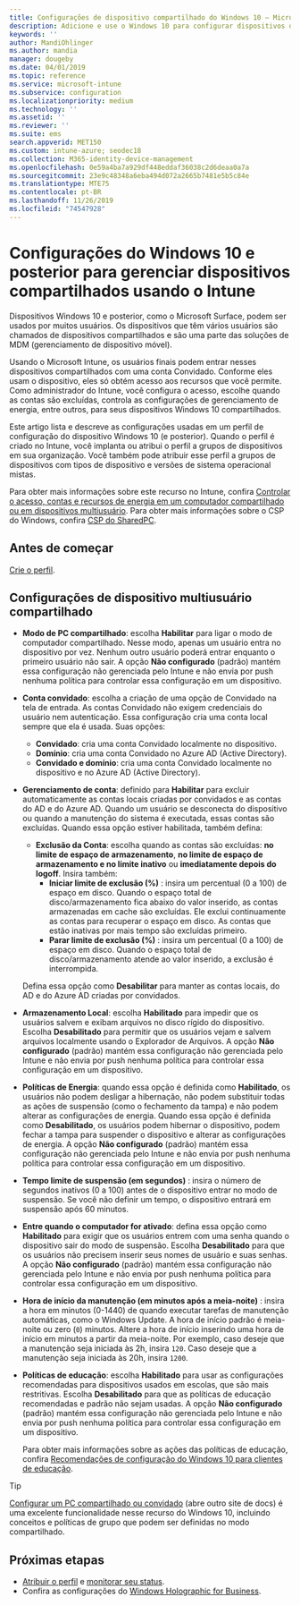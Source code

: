 ```yaml
---
title: Configurações de dispositivo compartilhado do Windows 10 – Microsoft Intune – Azure | Microsoft Docs
description: Adicione e use o Windows 10 para configurar dispositivos que são compartilhados ou usados por vários usuários no Microsoft Intune. Confira uma lista de todas as configurações e o que elas fazem nos dispositivos, incluindo o Microsoft Surface. Controle contas Convidado, gerencie contas e exclua contas inativas, permita ou impeça o salvamento no armazenamento local, defina opções de energia e suspensão, escolha quando as atualizações são instaladas e use dispositivos em ambientes educacionais em um perfil de configuração do dispositivo.
keywords: ''
author: MandiOhlinger
ms.author: mandia
manager: dougeby
ms.date: 04/01/2019
ms.topic: reference
ms.service: microsoft-intune
ms.subservice: configuration
ms.localizationpriority: medium
ms.technology: ''
ms.assetid: ''
ms.reviewer: ''
ms.suite: ems
search.appverid: MET150
ms.custom: intune-azure; seodec18
ms.collection: M365-identity-device-management
ms.openlocfilehash: 0e59a4ba7a929df448eddaf36038c2d6deaa0a7a
ms.sourcegitcommit: 23e9c48348a6eba494d072a2665b7481e5b5c84e
ms.translationtype: MTE75
ms.contentlocale: pt-BR
ms.lasthandoff: 11/26/2019
ms.locfileid: "74547928"
---
```

# <a name="windows-10-and-later-settings-to-manage-shared-devices-using-intune"></a>Configurações do Windows 10 e posterior para gerenciar dispositivos compartilhados usando o Intune

Dispositivos Windows 10 e posterior, como o Microsoft Surface, podem ser usados por muitos usuários. Os dispositivos que têm vários usuários são chamados de dispositivos compartilhados e são uma parte das soluções de MDM (gerenciamento de dispositivo móvel).

Usando o Microsoft Intune, os usuários finais podem entrar nesses dispositivos compartilhados com uma conta Convidado. Conforme eles usam o dispositivo, eles só obtém acesso aos recursos que você permite. Como administrador do Intune, você configura o acesso, escolhe quando as contas são excluídas, controla as configurações de gerenciamento de energia, entre outros, para seus dispositivos Windows 10 compartilhados.

Este artigo lista e descreve as configurações usadas em um perfil de configuração do dispositivo Windows 10 (e posterior). Quando o perfil é criado no Intune, você implanta ou atribui o perfil a grupos de dispositivos em sua organização. Você também pode atribuir esse perfil a grupos de dispositivos com tipos de dispositivo e versões de sistema operacional mistas.

Para obter mais informações sobre este recurso no Intune, confira [Controlar o acesso, contas e recursos de energia em um computador compartilhado ou em dispositivos multiusuário](shared-user-device-settings.md). Para obter mais informações sobre o CSP do Windows, confira [CSP do SharedPC](https://docs.microsoft.com/windows/client-management/mdm/sharedpc-csp).

## <a name="before-your-begin"></a>Antes de começar

[Crie o perfil](shared-user-device-settings.md).

## <a name="shared-multi-user-device-settings"></a>Configurações de dispositivo multiusuário compartilhado

- **Modo de PC compartilhado**: escolha **Habilitar** para ligar o modo de computador compartilhado. Nesse modo, apenas um usuário entra no dispositivo por vez. Nenhum outro usuário poderá entrar enquanto o primeiro usuário não sair. A opção **Não configurado** (padrão) mantém essa configuração não gerenciada pelo Intune e não envia por push nenhuma política para controlar essa configuração em um dispositivo.
- **Conta convidado**: escolha a criação de uma opção de Convidado na tela de entrada. As contas Convidado não exigem credenciais do usuário nem autenticação. Essa configuração cria uma conta local sempre que ela é usada. Suas opções:
  - **Convidado**: cria uma conta Convidado localmente no dispositivo.
  - **Domínio**: cria uma conta Convidado no Azure AD (Active Directory).
  - **Convidado e domínio**: cria uma conta Convidado localmente no dispositivo e no Azure AD (Active Directory).
- **Gerenciamento de conta**: definido para **Habilitar** para excluir automaticamente as contas locais criadas por convidados e as contas do AD e do Azure AD. Quando um usuário se desconecta do dispositivo ou quando a manutenção do sistema é executada, essas contas são excluídas. Quando essa opção estiver habilitada, também defina:
  - **Exclusão da Conta**: escolha quando as contas são excluídas: **no limite de espaço de armazenamento**, **no limite de espaço de armazenamento e no limite inativo** ou **imediatamente depois do logoff**. Insira também:
    - **Iniciar limite de exclusão (%)** : insira um percentual (0 a 100) de espaço em disco. Quando o espaço total de disco/armazenamento fica abaixo do valor inserido, as contas armazenadas em cache são excluídas. Ele exclui continuamente as contas para recuperar o espaço em disco. As contas que estão inativas por mais tempo são excluídas primeiro.
    - **Parar limite de exclusão (%)** : insira um percentual (0 a 100) de espaço em disco. Quando o espaço total de disco/armazenamento atende ao valor inserido, a exclusão é interrompida.

  Defina essa opção como **Desabilitar** para manter as contas locais, do AD e do Azure AD criadas por convidados.

- **Armazenamento Local**: escolha **Habilitado** para impedir que os usuários salvem e exibam arquivos no disco rígido do dispositivo. Escolha **Desabilitado** para permitir que os usuários vejam e salvem arquivos localmente usando o Explorador de Arquivos. A opção **Não configurado** (padrão) mantém essa configuração não gerenciada pelo Intune e não envia por push nenhuma política para controlar essa configuração em um dispositivo.
- **Políticas de Energia**: quando essa opção é definida como **Habilitado**, os usuários não podem desligar a hibernação, não podem substituir todas as ações de suspensão (como o fechamento da tampa) e não podem alterar as configurações de energia. Quando essa opção é definida como **Desabilitado**, os usuários podem hibernar o dispositivo, podem fechar a tampa para suspender o dispositivo e alterar as configurações de energia. A opção **Não configurado** (padrão) mantém essa configuração não gerenciada pelo Intune e não envia por push nenhuma política para controlar essa configuração em um dispositivo.
- **Tempo limite de suspensão (em segundos)** : insira o número de segundos inativos (0 a 100) antes de o dispositivo entrar no modo de suspensão. Se você não definir um tempo, o dispositivo entrará em suspensão após 60 minutos.
- **Entre quando o computador for ativado**: defina essa opção como **Habilitado** para exigir que os usuários entrem com uma senha quando o dispositivo sair do modo de suspensão. Escolha **Desabilitado** para que os usuários não precisem inserir seus nomes de usuário e suas senhas. A opção **Não configurado** (padrão) mantém essa configuração não gerenciada pelo Intune e não envia por push nenhuma política para controlar essa configuração em um dispositivo.
- **Hora de início da manutenção (em minutos após a meia-noite)** : insira a hora em minutos (0-1440) de quando executar tarefas de manutenção automáticas, como o Windows Update. A hora de início padrão é meia-noite ou zero (`0`) minutos. Altere a hora de início inserindo uma hora de início em minutos a partir da meia-noite. Por exemplo, caso deseje que a manutenção seja iniciada às 2h, insira `120`. Caso deseje que a manutenção seja iniciada às 20h, insira `1200`.
- **Políticas de educação**: escolha **Habilitado** para usar as configurações recomendadas para dispositivos usados em escolas, que são mais restritivas. Escolha **Desabilitado** para que as políticas de educação recomendadas e padrão não sejam usadas. A opção **Não configurado** (padrão) mantém essa configuração não gerenciada pelo Intune e não envia por push nenhuma política para controlar essa configuração em um dispositivo.

  Para obter mais informações sobre as ações das políticas de educação, confira [Recomendações de configuração do Windows 10 para clientes de educação](https://docs.microsoft.com/education/windows/configure-windows-for-education).

> [!TIP]
> [Configurar um PC compartilhado ou convidado](https://docs.microsoft.com/windows/configuration/set-up-shared-or-guest-pc) (abre outro site de docs) é uma excelente funcionalidade nesse recurso do Windows 10, incluindo conceitos e políticas de grupo que podem ser definidas no modo compartilhado.

## <a name="next-steps"></a>Próximas etapas

- [Atribuir o perfil](device-profile-assign.md) e [monitorar seu status](device-profile-monitor.md).
- Confira as configurações do [Windows Holographic for Business](shared-user-device-settings-windows-holographic.md).
